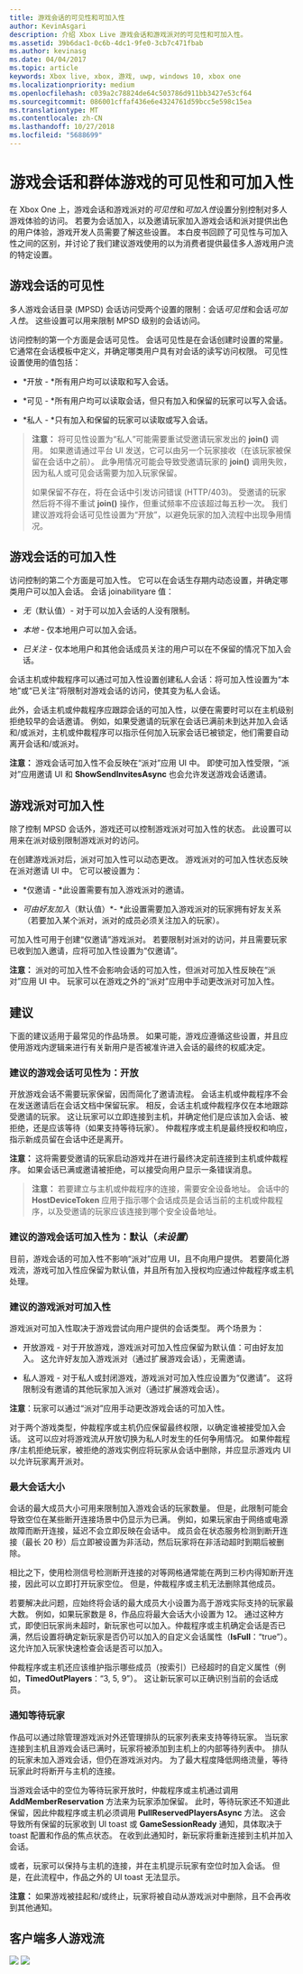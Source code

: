 ```yaml
---
title: 游戏会话的可见性和可加入性
author: KevinAsgari
description: 介绍 Xbox Live 游戏会话和游戏派对的可见性和可加入性。
ms.assetid: 39b6dac1-0c6b-4dc1-9fe0-3cb7c471fbab
ms.author: kevinasg
ms.date: 04/04/2017
ms.topic: article
keywords: Xbox live, xbox, 游戏, uwp, windows 10, xbox one
ms.localizationpriority: medium
ms.openlocfilehash: c039a2c78824de64c503786d911bb3427e53cf64
ms.sourcegitcommit: 086001cffaf436e6e4324761d59bcc5e598c15ea
ms.translationtype: MT
ms.contentlocale: zh-CN
ms.lasthandoff: 10/27/2018
ms.locfileid: "5688699"
---
```

# <a name="game-session-and-game-party-visibility-and-joinability"></a>游戏会话和群体游戏的可见性和可加入性

在 Xbox One 上，游戏会话和游戏派对的*可见性*和*可加入性*设置分别控制对多人游戏体验的访问。 若要为会话加入，以及邀请玩家加入游戏会话和派对提供出色的用户体验，游戏开发人员需要了解这些设置。 本白皮书回顾了可见性与可加入性之间的区别，并讨论了我们建议游戏使用的以为消费者提供最佳多人游戏用户流的特定设置。

## <a name="game-session-visibility"></a>游戏会话的可见性


多人游戏会话目录 (MPSD) 会话访问受两个设置的限制：会话*可见性*和会话*可加入性*。 这些设置可以用来限制 MPSD 级别的会话访问。

访问控制的第一个方面是会话可见性。 会话可见性是在会话创建时设置的常量。 它通常在会话模板中定义，并确定哪类用户具有对会话的读写访问权限。 可见性设置使用的值包括：

-   *开放 - *所有用户均可以读取和写入会话。

-   *可见 - *所有用户均可以读取会话，但只有加入和保留的玩家可以写入会话。

-   *私人 - *只有加入和保留的玩家可以读取或写入会话。

> **注意：** 将可见性设置为“私人”可能需要重试受邀请玩家发出的 **join()** 调用。 如果邀请通过平台 UI 发送，它可以由另一个玩家接收（在该玩家被保留在会话中之前）。 此争用情况可能会导致受邀请玩家的 **join()** 调用失败，因为私人或可见会话需要为加入玩家保留。
>
> 如果保留不存在，将在会话中引发访问错误 (HTTP/403)。 受邀请的玩家然后将不得不重试 **join()** 操作，但重试频率不应该超过每五秒一次。 我们建议游戏将会话可见性设置为“开放”，以避免玩家的加入流程中出现争用情况。

## <a name="game-session-joinability"></a>游戏会话的可加入性


访问控制的第二个方面是可加入性。 它可以在会话生存期内动态设置，并确定哪类用户可以加入会话。 会话 joinabilityare 值：

-   *无*（默认值）- 对于可以加入会话的人没有限制。

-   *本地* - 仅本地用户可以加入会话。

-   *已关注 -* 仅本地用户和其他会话成员关注的用户可以在不保留的情况下加入会话。

会话主机或仲裁程序可以通过可加入性设置创建私人会话：将可加入性设置为“本地”或“已关注”将限制对游戏会话的访问，使其变为私人会话。

此外，会话主机或仲裁程序应跟踪会话的可加入性，以便在需要时可以在主机级别拒绝较早的会话邀请。 例如，如果受邀请的玩家在会话已满前未到达并加入会话和/或派对，主机或仲裁程序可以指示任何加入玩家会话已被锁定，他们需要自动离开会话和/或派对。

**注意：** 游戏会话可加入性不会反映在“派对”应用 UI 中。 即使可加入性受限，“派对”应用邀请 UI 和 **ShowSendInvitesAsync** 也会允许发送游戏会话邀请。

## <a name="game-party-joinability"></a>游戏派对可加入性


除了控制 MPSD 会话外，游戏还可以控制游戏派对可加入性的状态。 此设置可以用来在派对级别限制游戏派对的访问。

在创建游戏派对后，派对可加入性可以动态更改。 游戏派对的可加入性状态反映在派对邀请 UI 中。 它可以被设置为：

-   *仅邀请 - *此设置需要有加入游戏派对的邀请。

-   *可由好友加入*（默认值）*- *此设置需要加入游戏派对的玩家拥有好友关系（若要加入某个派对，派对的成员必须关注加入的玩家）。

可加入性可用于创建“仅邀请”游戏派对。 若要限制对派对的访问，并且需要玩家已收到加入邀请，应将可加入性设置为“仅邀请”。

**注意：** 派对的可加入性不会影响会话的可加入性，但派对可加入性反映在“派对”应用 UI 中。 玩家可以在游戏之外的“派对”应用中手动更改派对可加入性。

## <a name="recommendations"></a>建议


下面的建议适用于最常见的作品场景。 如果可能，游戏应遵循这些设置，并且应使用游戏内逻辑来进行有关新用户是否被准许进入会话的最终的权威决定。

### <a name="recommended-game-session-visibility-open"></a>建议的游戏会话可见性为：开放

开放游戏会话不需要玩家保留，因而简化了邀请流程。 会话主机或仲裁程序不会在发送邀请后在会话文档中保留玩家。 相反，会话主机或仲裁程序仅在本地跟踪受邀请的玩家。 这让玩家可以立即连接到主机，并确定他们是应该加入会话、被拒绝，还是应该等待（如果支持等待玩家）。 仲裁程序或主机是最终授权和响应，指示新成员留在会话中还是离开。

**注意：** 这将需要受邀请的玩家启动游戏并在进行最终决定前连接到主机或仲裁程序。 如果会话已满或邀请被拒绝，可以接受向用户显示一条错误消息。

> **注意：** 若要建立与主机或仲裁程序的连接，需要安全设备地址。 会话中的 **HostDeviceToken** 应用于指示哪个会话成员是会话当前的主机或仲裁程序，以及受邀请的玩家应该连接到哪个安全设备地址。

### <a name="recommended-game-session-joinability-default-not-set"></a>建议的游戏会话可加入性为：默认（*未设置*）

目前，游戏会话的可加入性不影响“派对”应用 UI，且不向用户提供。 若要简化游戏流，游戏可加入性应保留为默认值，并且所有加入授权均应通过仲裁程序或主机处理。

### <a name="recommended-game-party-joinability"></a>建议的游戏派对可加入性

游戏派对可加入性取决于游戏尝试向用户提供的会话类型。 两个场景为：

-   开放游戏 - 对于开放游戏，游戏派对可加入性应保留为默认值：可由好友加入。 这允许好友加入游戏派对（通过扩展游戏会话），无需邀请。

-   私人游戏 - 对于私人或封闭游戏，游戏派对可加入性应设置为“仅邀请”。 这将限制没有邀请的其他玩家加入派对（通过扩展游戏会话）。

**注意**：玩家可以通过“派对”应用手动更改游戏会话的可加入性。

对于两个游戏类型，仲裁程序或主机仍应保留最终权限，以确定谁被接受加入会话。 这可以应对将游戏流从开放切换为私人时发生的任何争用情况。 如果仲裁程序/主机拒绝玩家，被拒绝的游戏实例应将玩家从会话中删除，并应显示游戏内 UI 以允许玩家离开派对。

### <a name="maximum-session-size"></a>最大会话大小

会话的最大成员大小可用来限制加入游戏会话的玩家数量。 但是，此限制可能会导致空位在某些断开连接场景中仍显示为已满。 例如，如果玩家由于网络或电源故障而断开连接，延迟不会立即反映在会话中。 成员会在状态服务检测到断开连接（最长 20 秒）后立即被设置为非活动，然后玩家将在非活动超时到期后被删除。

相比之下，使用检测信号检测断开连接的对等网格通常能在两到三秒内得知断开连接，因此可以立即打开玩家空位。 但是，仲裁程序或主机无法删除其他成员。

若要解决此问题，应始终将会话的最大成员大小设置为高于游戏实际支持的玩家最大数。 例如，如果玩家数是 8，作品应将最大会话大小设置为 12。 通过这种方式，即使旧玩家尚未超时，新玩家也可以加入。仲裁程序或主机确定会话是否已满，然后设置将确定新玩家是否仍可以加入的自定义会话属性（**IsFull**：“true”）。 这允许加入玩家快速检查会话是否可以加入。

仲裁程序或主机还应该维护指示哪些成员（按索引）已经超时的自定义属性（例如，**TimedOutPlayers**：“3, 5, 9”）。 这让新玩家可以正确识别当前的会话成员。

### <a name="notifying-waiting-players"></a>通知等待玩家

作品可以通过除管理游戏派对外还管理排队的玩家列表来支持等待玩家。 当玩家连接到主机且游戏会话已满时，玩家将被添加到主机上的内部等待列表中。 排队的玩家未加入游戏会话，但仍在游戏派对内。 为了最大程度降低网络流量，等待玩家此时将断开与主机的连接。

当游戏会话中的空位为等待玩家开放时，仲裁程序或主机通过调用 **AddMemberReservation** 方法来为玩家添加保留。 此时，等待玩家还不知道此保留，因此仲裁程序或主机必须调用 **PullReservedPlayersAsync** 方法。 这会导致所有保留的玩家收到 UI toast 或 **GameSessionReady** 通知，具体取决于 toast 配置和作品的焦点状态。 在收到此通知时，新玩家将重新连接到主机并加入会话。

或者，玩家可以保持与主机的连接，并在主机提示玩家有空位时加入会话。 但是，在此流程中，作品之外的 UI toast 无法显示。

**注意：** 如果游戏被挂起和/或终止，玩家将被自动从游戏派对中删除，且不会再收到其他通知。

<a name="client-multiplayer-flow"></a>客户端多人游戏流
-----------------------

![](../../images/whitepapers/gamesessionvisibility_image1.png)
![](../../images/whitepapers/gamesessionvisibility_image2.png)
